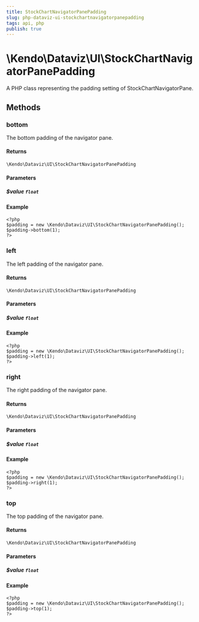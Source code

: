 ```yaml
---
title: StockChartNavigatorPanePadding
slug: php-dataviz-ui-stockchartnavigatorpanepadding
tags: api, php
publish: true
---
```


# \Kendo\Dataviz\UI\StockChartNavigatorPanePadding

A PHP class representing the padding setting of StockChartNavigatorPane.


## Methods

### bottom
The bottom padding of the navigator pane.

#### Returns
`\Kendo\Dataviz\UI\StockChartNavigatorPanePadding`

#### Parameters

##### $value `float`



#### Example 
    <?php
    $padding = new \Kendo\Dataviz\UI\StockChartNavigatorPanePadding();
    $padding->bottom(1);
    ?>

### left
The left padding of the navigator pane.

#### Returns
`\Kendo\Dataviz\UI\StockChartNavigatorPanePadding`

#### Parameters

##### $value `float`



#### Example 
    <?php
    $padding = new \Kendo\Dataviz\UI\StockChartNavigatorPanePadding();
    $padding->left(1);
    ?>

### right
The right padding of the navigator pane.

#### Returns
`\Kendo\Dataviz\UI\StockChartNavigatorPanePadding`

#### Parameters

##### $value `float`



#### Example 
    <?php
    $padding = new \Kendo\Dataviz\UI\StockChartNavigatorPanePadding();
    $padding->right(1);
    ?>

### top
The top padding of the navigator pane.

#### Returns
`\Kendo\Dataviz\UI\StockChartNavigatorPanePadding`

#### Parameters

##### $value `float`



#### Example 
    <?php
    $padding = new \Kendo\Dataviz\UI\StockChartNavigatorPanePadding();
    $padding->top(1);
    ?>

 
